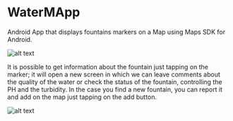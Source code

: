# WaterMApp

Android App that displays fountains markers on a Map using Maps SDK for Android.

![alt text](https://preview.ibb.co/mAVoV8/Screen2.png)

It is possible to get information about the fountain just tapping on the marker; it will open a new screen in which we can leave comments about the quality of the water or check the status of the fountain, controlling the PH and the turbidity.
In the case you find a new fountain, you can report it and add on the map just tapping on the add button.

![alt text](https://preview.ibb.co/cW38V8/Screen1.png)
